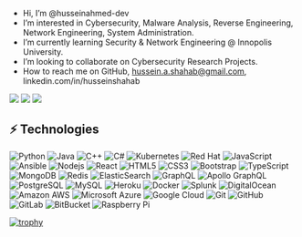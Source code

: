 


- Hi, I’m @husseinahmed-dev
- I’m interested in Cybersecurity, Malware Analysis, Reverse Engineering, Network Engineering, System Administration.
- I’m currently learning Security & Network Engineering @ Innopolis University.
- I’m looking to collaborate on Cybersecurity Research Projects.
- How to reach me on GitHub, hussein.a.shahab@gmail.com, linkedin.com/in/husseinshahab

<!---
husseinahmed-dev/husseinahmed-dev is a ✨ special ✨ repository because its `README.md` (this file) appears on your GitHub profile.
You can click the Preview link to take a look at your changes.
--->
![](https://thumbs.gfycat.com/BoringGraveAmericanbobtail-max-1mb.gif)
![](https://github.com/husseinahmed-dev/husseinahmed-dev.github.io/blob/master/ezgif.com-gif-maker.gif?raw=true)
![](https://github.com/husseinahmed-dev/husseinahmed-dev.github.io/blob/master/ezgif.com-gif-maker%20(4).gif?raw=true)

## ⚡ Technologies
![Python](https://img.shields.io/badge/-Python-black?style=flat-square&logo=Python)
![Java](https://img.shields.io/badge/-java-E34A86?style=flat-square&logo=java)
![C++](https://img.shields.io/badge/-C++-00599C?style=flat-square&logo=c)
![C#](https://img.shields.io/badge/c%23-%23239120.svg?style=flat-square&logo=c-sharp)
![Kubernetes](https://img.shields.io/badge/kubernetes-%23326ce5.svg?style=flat-square&logo=kubernetes&logoColor=white)
![Red Hat](https://img.shields.io/badge/Red%20Hat-EE0000?style=flat-square&logo=redhat&logoColor=white)
![JavaScript](https://img.shields.io/badge/-JavaScript-black?style=flat-square&logo=javascript)
![Ansible](https://img.shields.io/badge/ansible-%231A1918.svg?style=flat-square&logo=ansible&logoColor=white)
![Nodejs](https://img.shields.io/badge/-Nodejs-black?style=flat-square&logo=Node.js)
![React](https://img.shields.io/badge/-React-black?style=flat-square&logo=react)
![HTML5](https://img.shields.io/badge/-HTML5-E34F26?style=flat-square&logo=html5&logoColor=white)
![CSS3](https://img.shields.io/badge/-CSS3-1572B6?style=flat-square&logo=css3)
![Bootstrap](https://img.shields.io/badge/-Bootstrap-563D7C?style=flat-square&logo=bootstrap)
![TypeScript](https://img.shields.io/badge/-TypeScript-007ACC?style=flat-square&logo=typescript)
![MongoDB](https://img.shields.io/badge/-MongoDB-black?style=flat-square&logo=mongodb)
![Redis](https://img.shields.io/badge/-Redis-black?style=flat-square&logo=Redis)
![ElasticSearch](https://img.shields.io/badge/-ElasticSearch-005571?style=flat-square&logo=elasticsearch)
![GraphQL](https://img.shields.io/badge/-GraphQL-E10098?style=flat-square&logo=graphql)
![Apollo GraphQL](https://img.shields.io/badge/-Apollo%20GraphQL-311C87?style=flat-square&logo=apollo-graphql)
![PostgreSQL](https://img.shields.io/badge/-PostgreSQL-336791?style=flat-square&logo=postgresql)
![MySQL](https://img.shields.io/badge/-MySQL-black?style=flat-square&logo=mysql)
![Heroku](https://img.shields.io/badge/-Heroku-430098?style=flat-square&logo=heroku)
![Docker](https://img.shields.io/badge/-Docker-black?style=flat-square&logo=docker)
![Splunk](https://img.shields.io/badge/splunk-%23000000.svg?style=flat-square&logo=splunk&logoColor=white)
![DigitalOcean](https://img.shields.io/badge/-Digital%20Ocean-darkblue?style=flat-square&logo=digitalocean)
![Amazon AWS](https://img.shields.io/badge/Amazon%20AWS-232F3E?style=flat-square&logo=amazon-aws)
![Microsoft Azure](https://img.shields.io/badge/Microsoft%20Azure-232F7E?style=flat-square&logo=microsoft-azure)
![Google Cloud](https://img.shields.io/badge/Google%20Cloud-black?style=flat-square&logo=google-cloud)
![Git](https://img.shields.io/badge/-Git-black?style=flat-square&logo=git)
![GitHub](https://img.shields.io/badge/-GitHub-181717?style=flat-square&logo=github)
![GitLab](https://img.shields.io/badge/-GitLab-FCA121?style=flat-square&logo=gitlab)
![BitBucket](https://img.shields.io/badge/-BitBucket-darkblue?style=flat-square&logo=bitbucket)
![Raspberry Pi](https://img.shields.io/badge/-Raspberry%20Pi-C51A4A?style=flat-square&logo=Raspberry-Pi)

[![trophy](https://github-profile-trophy.vercel.app/?username=husseinahmed-dev&theme=matrix)](https://github.com/ryo-ma/github-profile-trophy)

